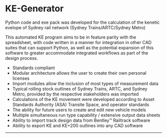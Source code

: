 # KE-Generator

Python code and exe pack was developed for the calculation of the kenetic evelope of Sydney rail network (Sydney Trains/ARTC/Sydney Metro)

This automated KE program aims to be in feature parity with the spreadsheet, with code written in a manner for integration in other CAD suites that can support Python, as well as the potential expansion of this software to greater accommodate integrated workflows as part of the design process.

- Standards compliant
- Modular architecture allows the user to create their own personal licenses
- Import modules allow the inclusion of most types of measurement data
- Typical rolling stock outlines of Sydney Trains, ARTC, and Sydney Metro, provided by the respective stakeholders was imported
- Calculations of the KE movement were developed according to Asset Standards Authority (ASA) Transite Space, and operator standards
- The ability for future users to create and edit new vehicle models
- Multiple simultaneous run type capability / extensive output data sheets
- Ability to import track design data from Bentley™ Railtrack software
- Ability to export KE and KE+200 outlines into any CAD software


----------------------------------------------------------------------------------------------------------
